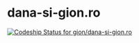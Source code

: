 dana-si-gion.ro
===============
[ ![Codeship Status for gion/dana-si-gion.ro](https://www.codeship.io/projects/a9d96360-f08a-0131-9cd2-22f63bc3c02a/status)](https://www.codeship.io/projects/27423)
